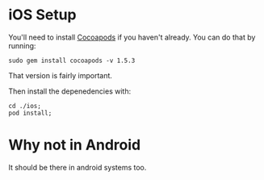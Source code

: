 # iOS Setup

You'll need to install [Cocoapods](https://cocoapods.org/) if you haven't
already. You can do that by running:

```
sudo gem install cocoapods -v 1.5.3
```

That version is fairly important.

Then install the depenedencies with:

```
cd ./ios;
pod install;
```
# Why not in Android

It should be there in android systems too.